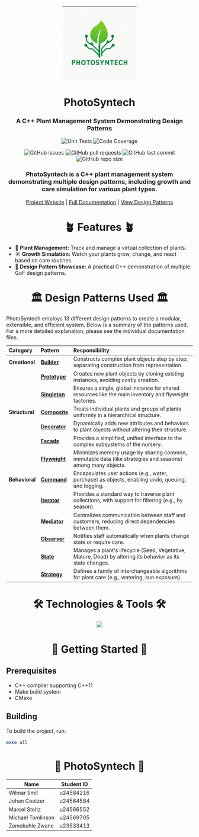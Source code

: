 <p align="center">
  <img src="docs/images/photosyntech_logo.JPG" alt="PhotoSyntech Logo" width="200"/>
  <br>
  <h1 align="center">PhotoSyntech</h1>
  <h3 align="center">A C++ Plant Management System Demonstrating Design Patterns</h3>
</p>

<div align="center">

![Unit Tests](https://github.com/marcelstoltz00/Photosyntech/actions/workflows/cpp-tests.yml/badge.svg)
![Code Coverage](https://img.shields.io/badge/coverage-dynamic-brightgreen)

![GitHub issues](https://img.shields.io/github/issues/marcelstoltz00/Photosyntech)
![GitHub pull requests](https://img.shields.io/github/issues-pr/marcelstoltz00/Photosyntech)
![GitHub last commit](https://img.shields.io/github/last-commit/marcelstoltz00/Photosyntech)
![GitHub repo size](https://img.shields.io/github/repo-size/marcelstoltz00/Photosyntech)

</div>

<h3 align="center">
PhotoSyntech is a C++ plant management system demonstrating multiple design patterns, including growth and care simulation for various plant types.
</h3>

<div align="center">

[Project Website](https://github.com/marcelstoltz00/Photosyntech) | [Full Documentation](https://marcelstoltz00.github.io/Photosyntech/) | [View Design Patterns](https://github.com/marcelstoltz00/Photosyntech/tree/main/docs/design-patterns)

</div>

<h1 align="center">🪴 Features 🪴</h1>

- 🌱 **Plant Management:** Track and manage a virtual collection of plants.
- ☀️ **Growth Simulation:** Watch your plants grow, change, and react based on care routines.
- 🎨 **Design Pattern Showcase:** A practical C++ demonstration of multiple GoF design patterns.

<h1 align="center">🏛️ Design Patterns Used 🏛️</h1>

PhotoSyntech employs 13 different design patterns to create a modular, extensible, and efficient system. Below is a summary of the patterns used. For a more detailed explanation, please see the individual documentation files.

| Category     | Pattern                                                    | Responsibility                                                                                             |
| :----------- | :--------------------------------------------------------- | :--------------------------------------------------------------------------------------------------------- |
| **Creational** | [**Builder**](docs/design-patterns/builder.md)             | Constructs complex plant objects step by step, separating construction from representation.                |
|              | [**Prototype**](docs/design-patterns/prototype.md)           | Creates new plant objects by cloning existing instances, avoiding costly creation.                         |
|              | [**Singleton**](docs/design-patterns/singleton.md)           | Ensures a single, global instance for shared resources like the main inventory and flyweight factories.    |
| **Structural** | [**Composite**](docs/design-patterns/composite.md)           | Treats individual plants and groups of plants uniformly in a hierarchical structure.                       |
|              | [**Decorator**](docs/design-patterns/decorator.md)           | Dynamically adds new attributes and behaviors to plant objects without altering their structure.           |
|              | [**Facade**](docs/design-patterns/facade.md)                 | Provides a simplified, unified interface to the complex subsystems of the nursery.                         |
|              | [**Flyweight**](docs/design-patterns/flyweight.md)           | Minimizes memory usage by sharing common, immutable data (like strategies and seasons) among many objects. |
| **Behavioral** | [**Command**](docs/design-patterns/command.md)               | Encapsulates user actions (e.g., water, purchase) as objects, enabling undo, queuing, and logging.         |
|              | [**Iterator**](docs/design-patterns/iterator.md)             | Provides a standard way to traverse plant collections, with support for filtering (e.g., by season).       |
|              | [**Mediator**](docs/design-patterns/mediator.md)             | Centralizes communication between staff and customers, reducing direct dependencies between them.          |
|              | [**Observer**](docs/design-patterns/observer.md)             | Notifies staff automatically when plants change state or require care.                                     |
|              | [**State**](docs/design-patterns/state.md)                   | Manages a plant's lifecycle (Seed, Vegetative, Mature, Dead) by altering its behavior as its state changes.|
|              | [**Strategy**](docs/design-patterns/strategy.md)             | Defines a family of interchangeable algorithms for plant care (e.g., watering, sun exposure).              |

<h1 align="center">🛠️ Technologies & Tools 🛠️</h1>
<div align="center">
  <img src="https://skillicons.dev/icons?i=cpp,git,github,githubactions,cmake,latex"/>
</div>

<h1 align="center">🚀 Getting Started 🚀</h1>

## Prerequisites

- C++ compiler supporting C++11
- Make build system
- CMake 

## Building
To build the project, run:
```bash
make all
````

<h1 align="center">🤝 PhotoSyntech 🤝</h1>


| Name                 | Student ID | 
| -------------------- | ---------- |
| Wilmar Smit          | u24584216  |
| Johan Coetzer        | u24564584  |
| Marcel Stoltz        | u24566552  |
| Michael Tomlinson    | u24569705  |
| Zamokuhle Zwane      | u23533413  |